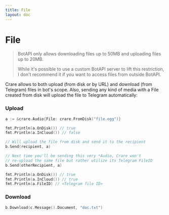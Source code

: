 ```yaml
---
title: File
layout: doc
---
```


# File

>BotAPI only allows downloading files up to 50MB and uploading files up to 20MB.
>
>While it's possible to use a custom BotAPI server to lift this restriction, I don't recommend it if you want to access files from outside BotAPI.

Crare allows to both upload (from disk or by URL) and download (from Telegram) files in bot's scope. Also, sending any kind of media with a File created from disk will upload the file to Telegram automatically:

### Upload
```go
a := &crare.Audio{File: crare.FromDisk("file.ogg")}

fmt.Println(a.OnDisk()) // true
fmt.Println(a.InCloud()) // false

// Will upload the file from disk and send it to the recipient
b.Send(recipient, a)

// Next time you'll be sending this very *Audio, Crare won't
// re-upload the same file but rather utilize its Telegram FileID
b.Send(otherRecipient, a)

fmt.Println(a.OnDisk()) // true
fmt.Println(a.InCloud()) // true
fmt.Println(a.FileID) // <Telegram file ID>
```

### Download
```go
b.Download(c.Message().Document, "doc.txt")
```